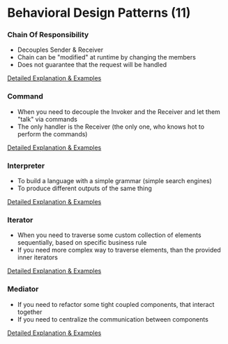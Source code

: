 # Behavioral Design Patterns (11)

### Chain Of Responsibility
* Decouples Sender & Receiver
* Chain can be "modified" at runtime by changing the members
* Does not guarantee that the request will be handled

[Detailed Explanation & Examples](https://github.com/Iretha/ebook-design-patterns/blob/master/src/com/smdev/gof/behavioral/chain_of_responsibility)

### Command
* When you need to decouple the Invoker and the Receiver and let them "talk" via commands
* The only handler is the Receiver (the only one, who knows hot to perform the commands)

[Detailed Explanation & Examples](https://github.com/Iretha/ebook-design-patterns/blob/master/src/com/smdev/gof/behavioral/command)

### Interpreter
* To build a language with a simple grammar (simple search engines)
* To produce different outputs of the same thing

[Detailed Explanation & Examples](https://github.com/Iretha/ebook-design-patterns/blob/master/src/com/smdev/gof/behavioral/interpreter)

### Iterator
* When you need to traverse some custom collection of elements sequentially, based on specific business rule
* If you need more complex way to traverse elements, than the provided inner iterators

[Detailed Explanation & Examples](https://github.com/Iretha/ebook-design-patterns/blob/master/src/com/smdev/gof/behavioral/iterator)

### Mediator
* If you need to refactor some tight coupled components, that interact together
* If you need to centralize the communication between components

[Detailed Explanation & Examples](https://github.com/Iretha/ebook-design-patterns/blob/master/src/com/smdev/gof/behavioral/mediator)

